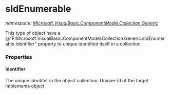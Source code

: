 ﻿
# sIdEnumerable
_namespace: [Microsoft.VisualBasic.ComponentModel.Collection.Generic](N-Microsoft.VisualBasic.ComponentModel.Collection.Generic.md)_

This type of object have a @"P:Microsoft.VisualBasic.ComponentModel.Collection.Generic.sIdEnumerable.Identifier" property to unique identified itself in a collection.



### Properties

#### Identifier
The unique identifer in the object collection. Unique-Id of the target implements object

